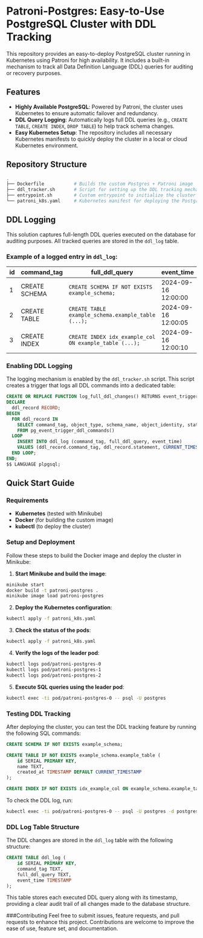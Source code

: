 # Patroni-Postgres: Easy-to-Use PostgreSQL Cluster with DDL Tracking

This repository provides an easy-to-deploy PostgreSQL cluster running in Kubernetes using Patroni for high availability. It includes a built-in mechanism to track all Data Definition Language (DDL) queries for auditing or recovery purposes.

## Features

- **Highly Available PostgreSQL**: Powered by Patroni, the cluster uses Kubernetes to ensure automatic failover and redundancy.
- **DDL Query Logging**: Automatically logs full DDL queries (e.g., `CREATE TABLE`, `CREATE INDEX`, `DROP TABLE`) to help track schema changes.
- **Easy Kubernetes Setup**: The repository includes all necessary Kubernetes manifests to quickly deploy the cluster in a local or cloud Kubernetes environment.

## Repository Structure

```bash
.
├── Dockerfile           # Builds the custom Postgres + Patroni image
├── ddl_tracker.sh       # Script for setting up the DDL tracking mechanism
├── entrypoint.sh        # Custom entrypoint to initialize the cluster and DDL tracking
└── patroni_k8s.yaml     # Kubernetes manifest for deploying the Postgres cluster
```

## DDL Logging
This solution captures full-length DDL queries executed on the database for auditing purposes. All tracked queries are stored in the `ddl_log` table.

### Example of a logged entry in `ddl_log`:

| id  | command_tag  | full_ddl_query                                        | event_time          |
|-----|--------------|-------------------------------------------------------|---------------------|
| 1   | CREATE SCHEMA | `CREATE SCHEMA IF NOT EXISTS example_schema;`         | 2024-09-16 12:00:00 |
| 2   | CREATE TABLE  | `CREATE TABLE example_schema.example_table (...);`    | 2024-09-16 12:00:05 |
| 3   | CREATE INDEX  | `CREATE INDEX idx_example_col ON example_table (...);`| 2024-09-16 12:00:10 |

### Enabling DDL Logging
The logging mechanism is enabled by the `ddl_tracker.sh` script. This script creates a trigger that logs all DDL commands into a dedicated table:

```sql
CREATE OR REPLACE FUNCTION log_full_ddl_changes() RETURNS event_trigger AS $$
DECLARE
  ddl_record RECORD;
BEGIN
  FOR ddl_record IN
    SELECT command_tag, object_type, schema_name, object_identity, statement
    FROM pg_event_trigger_ddl_commands()
  LOOP
    INSERT INTO ddl_log (command_tag, full_ddl_query, event_time)
    VALUES (ddl_record.command_tag, ddl_record.statement, CURRENT_TIMESTAMP);
  END LOOP;
END;
$$ LANGUAGE plpgsql;
```

## Quick Start Guide

### Requirements
- **Kubernetes** (tested with Minikube)
- **Docker** (for building the custom image)
- **kubectl** (to deploy the cluster)

### Setup and Deployment
Follow these steps to build the Docker image and deploy the cluster in Minikube:

1. **Start Minikube and build the image**:
```bash
minikube start
docker build -t patroni-postgres .
minikube image load patroni-postgres
```

2. **Deploy the Kubernetes configuration**:
```bash
kubectl apply -f patroni_k8s.yaml
```

3. **Check the status of the pods**:
```bash
kubectl apply -f patroni_k8s.yaml
```

4. **Verify the logs of the leader pod**:
```bash
kubectl logs pod/patroni-postgres-0
kubectl logs pod/patroni-postgres-1
kubectl logs pod/patroni-postgres-2
```

5. **Execute SQL queries using the leader pod**:
```bash
kubectl exec -ti pod/patroni-postgres-0 -- psql -U postgres
```

### Testing DDL Tracking
After deploying the cluster, you can test the DDL tracking feature by running the following SQL commands:

```sql
CREATE SCHEMA IF NOT EXISTS example_schema;

CREATE TABLE IF NOT EXISTS example_schema.example_table (
    id SERIAL PRIMARY KEY,
    name TEXT,
    created_at TIMESTAMP DEFAULT CURRENT_TIMESTAMP
);

CREATE INDEX IF NOT EXISTS idx_example_col ON example_schema.example_table (name);
```

To check the DDL log, run:
```bash
kubectl exec -ti pod/patroni-postgres-0 -- psql -U postgres -d postgres -c "SELECT * FROM ddl_log;"
```

### DDL Log Table Structure
The DDL changes are stored in the `ddl_log` table with the following structure:

```sql
CREATE TABLE ddl_log (
    id SERIAL PRIMARY KEY,
    command_tag TEXT,
    full_ddl_query TEXT,
    event_time TIMESTAMP
);
```

This table stores each executed DDL query along with its timestamp, providing a clear audit trail of all changes made to the database structure.

###Contributing
Feel free to submit issues, feature requests, and pull requests to enhance this project. Contributions are welcome to improve the ease of use, feature set, and documentation.